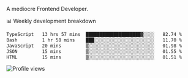 A mediocre Frontend Developer.

📊 Weekly development breakdown
<!--START_SECTION:waka-->

```txt
TypeScript   13 hrs 57 mins  ████████████████████▓░░░░   82.74 %
Bash         1 hr 58 mins    ███░░░░░░░░░░░░░░░░░░░░░░   11.70 %
JavaScript   20 mins         ▒░░░░░░░░░░░░░░░░░░░░░░░░   01.98 %
JSON         15 mins         ▒░░░░░░░░░░░░░░░░░░░░░░░░   01.55 %
HTML         15 mins         ▒░░░░░░░░░░░░░░░░░░░░░░░░   01.51 %
```

<!--END_SECTION:waka-->

<img src="https://gpvc.arturio.dev/iqbalfasri" alt="Profile views"/>

